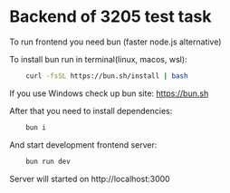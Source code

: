 # Backend of 3205 test task

To run frontend you need bun (faster node.js alternative)

To install bun run in terminal(linux, macos, wsl):

```sh
    curl -fsSL https://bun.sh/install | bash
```

If you use Windows check up bun site: https://bun.sh

After that you need to install dependencies:

```sh
    bun i
```

And start development frontend server:

```sh
    bun run dev
```

Server will started on http://localhost:3000
